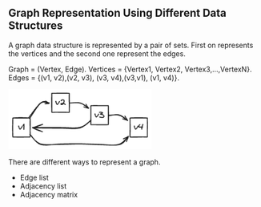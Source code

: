 ## Graph Representation Using Different Data Structures

A graph data structure is represented by a pair of sets.
First on represents the vertices and the second one represent the edges.

Graph = (Vertex, Edge).
Vertices = {Vertex1, Vertex2, Vertex3,...,VertexN}.
Edges = {(v1, v2),(v2, v3), (v3, v4),(v3,v1), (v1, v4)}.

<img src="../../assets/graph/RepresentGraph.png" height="120">

There are different ways to represent a graph.

- Edge list
- Adjacency list
- Adjacency matrix
